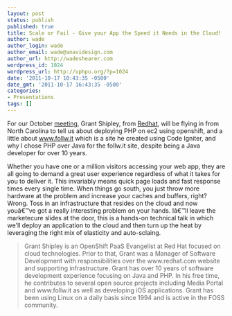 ```yaml
---
layout: post
status: publish
published: true
title: Scale or Fail - Give your App the Speed it Needs in the Cloud!
author: wade
author_login: wade
author_email: wade@anavidesign.com
author_url: http://wadeshearer.com
wordpress_id: 1024
wordpress_url: http://uphpu.org/?p=1024
date: '2011-10-17 10:43:35 -0500'
date_gmt: '2011-10-17 16:43:35 -0500'
categories:
- Presentations
tags: []
---
```

<p>For our October <a href="/events">meeting</a>, Grant Shipley, from <a href="http://www.redhat.com/">Redhat</a>, will be flying in from North Carolina to tell us about deploying PHP on ec2 using openshift, and a little about <a href="http://www.follw.it">www.follw.it</a> which is a site he created using Code Igniter, and why I chose PHP over Java for the follw.it site, despite being a Java developer for over 10 years.</p>
<p>Whether you have one or a million visitors accessing your web app, they are all going to demand a great user experience regardless of what it takes for you to deliver it. This invariably means quick page loads and fast response times every single time. When things go south, you just throw more hardware at the problem and increase your caches and buffers, right? Wrong. Toss in an infrastructure that resides on the cloud and now youâ€™ve got a really interesting problem on your hands. Iâ€™ll leave the marketecure slides at the door, this is a hands-on technical talk in which we'll deploy an application to the cloud and then turn up the heat by leveraging the right mix of elasticity and auto-sclaing.</p>
<blockquote><p>Grant Shipley is an OpenShift PaaS Evangelist at Red Hat focused on cloud technologies.  Prior to that, Grant was a Manager of Software Development with responsibilities over the www.redhat.com website and supporting infrastructure.  Grant has over 10 years of software development experience focusing on Java and PHP.  In his free time, he contributes to several open source projects including Media Portal and www.follw.it  as well as developing iOS applications.  Grant has been using Linux on a daily basis since 1994 and is active in the FOSS community.</p></blockquote>
